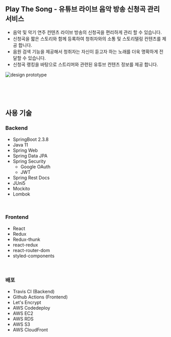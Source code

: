 ## Play The Song - 유튜브 라이브 음악 방송 신청곡 관리 서비스

- 음악 및 악기 연주 컨텐츠 라이브 방송의 신청곡을 편리하게 관리 할 수 있습니다.
- 신청곡을 짧은 스토리와 함께 등록하여 청취자와의 소통 및 스토리텔링 컨텐츠를 제공 합니다.
- 음원 검색 기능을 제공해서 청취자는 자신이 듣고자 하는 노래를 더욱 명확하게 전달할 수 있습니다.
- 신청곡 랭킹을 바탕으로 스트리머와 관련된 유튜브 컨텐츠 정보를 제공 합니다.

![design prototype](https://user-images.githubusercontent.com/49878687/111187879-cd236f80-85f7-11eb-869b-8585d7e502a8.png)

<br />
<br />
<br />

## 사용 기술

### Backend

- SpringBoot 2.3.8
- Java 11
- Spring Web
- Spring Data JPA
- Spring Security 
  - Google OAuth
  - JWT
- Spring Rest Docs
- JUni5
- Mockito
- Lombok

<br />

### Frontend

- React
- Redux
- Redux-thunk
- react-redux
- react-router-dom
- styled-components

<br />

### 배포

- Travis CI (Backend)
- Github Actions (Frontend)
- Let's Encrypt
- AWS Codedeploy
- AWS EC2
- AWS RDS
- AWS S3
- AWS CloudFront

